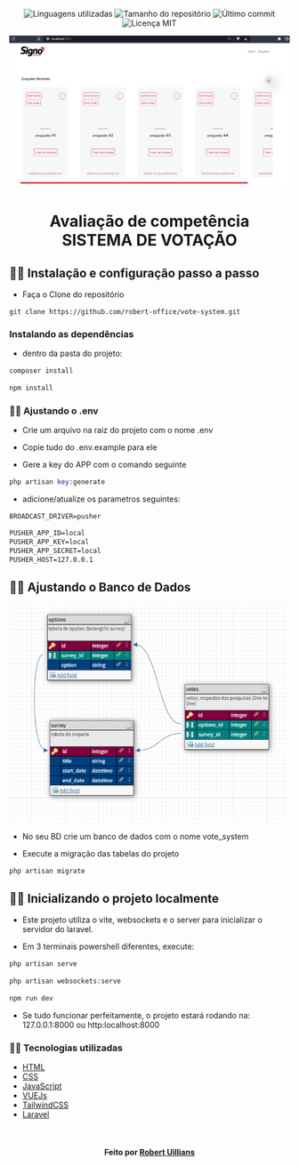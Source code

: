 <!-- Badges session -->
<p align="center">  
  <!-- languages -->
  <img src="https://img.shields.io/github/languages/count/robert-office/react-node-site-filmes?style=social" alt="Linguagens utilizadas">
  <!-- repo size -->
  <img src="https://img.shields.io/github/repo-size/robert-office/react-node-site-filmes?style=social" alt="Tamanho do repositório">
  <!-- last commit -->
  <img src="https://img.shields.io/github/last-commit/robert-office/react-node-site-filmes?style=social" alt="Último commit">
  <!-- licence MIT -->
  <img src="https://img.shields.io/github/license/robert-office/react-node-site-filmes?style=social" alt="Licença MIT">
</p>

<!--Banner session-->
<p align="center"><img width="800px" src="public/assets/votesystemlanding.PNG" alt="logo signo" title="landing"></p>

<!--About session-->
<h1 align="center">Avaliação de competência<br>SISTEMA DE VOTAÇÃO</h1>


<h2>🚶‍♂️ Instalação e configuração passo a passo </h3>

* Faça o Clone do repositório

```
git clone https://github.com/robert-office/vote-system.git
```

<h3>Instalando as dependências </h3>

* dentro da pasta do projeto:

```php
composer install
```

```js
npm install
```


<h3>👨‍💻 Ajustando o .env </h3>

* Crie um arquivo na raiz do projeto com o nome .env

* Copie tudo do .env.example para ele

* Gere a key do APP com o comando seguinte

```php
php artisan key:generate
```

* adicione/atualize os parametros seguintes:

```
BROADCAST_DRIVER=pusher
```

```
PUSHER_APP_ID=local
PUSHER_APP_KEY=local
PUSHER_APP_SECRET=local
PUSHER_HOST=127.0.0.1
```


<h2>👨‍💻 Ajustando o Banco de Dados </h3>

<p align="left"><img width="500px" src="public/assets/vote-system-bd.PNG" alt="logo signo" title="landing"></p>

* No seu BD crie um banco de dados com o nome vote_system

* Execute a migração das tabelas do projeto

```php
php artisan migrate
```


<h2>👨‍💻 Inicializando o projeto localmente </h3>

* Este projeto utiliza o vite, websockets e o server para inicializar o servidor do laravel.

* Em 3 terminais powershell diferentes, execute:

```php
php artisan serve
```

```php
php artisan websockets:serve
```

```js
npm run dev
```

* Se tudo funcionar perfeitamente, o projeto estará rodando na: 127.0.0.1:8000 ou http:localhost:8000


<h3>👨‍💻 Tecnologias utilizadas</h3>

- [HTML](https://www.w3schools.com/html/)
- [CSS](https://developer.mozilla.org/pt-BR/docs/Web/CSS)
- [JavaScript](https://developer.mozilla.org/en-US/docs/Web/JavaScript)
- [VUEJs](https://vuejs.org/)
- [TailwindCSS](https://tailwindcss.com/)
- [Laravel](https://laravel.com/)

<!--Bottom session-->
<br><h4 align=center>Feito por <a target="_blank" href="https://robert-curriculo.netlify.app/" >Robert Uillians</a></h4>
